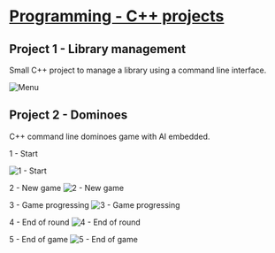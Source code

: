# [Programming - C++ projects](http://carlosmccosta.github.io/Console-Dominoes/)

## Project 1 - Library management
Small C++ project to manage a library using a command line interface.

![Menu](https://raw.github.com/carlosmccosta/Console-Dominoes/master/Project%201%20-%20Library%20management/Screenshots/Menu.PNG)



## Project 2 - Dominoes
C++ command line dominoes game with AI embedded.


1 - Start

![1 - Start](https://raw.github.com/carlosmccosta/Console-Dominoes/master/Project%202%20-%20Dominoes/Screenshots/1%20-%20Start.png)

2 - New game
![2 - New game](https://raw.github.com/carlosmccosta/Console-Dominoes/master/Project%202%20-%20Dominoes/Screenshots/2%20-%20New%20game.png)

3 - Game progressing
![3 - Game progressing](https://raw.github.com/carlosmccosta/Console-Dominoes/master/Project%202%20-%20Dominoes/Screenshots/3%20-%20Game%20progressing.png)

4 - End of round
![4 - End of round](https://raw.github.com/carlosmccosta/Console-Dominoes/master/Project%202%20-%20Dominoes/Screenshots/4%20-%20End%20of%20round.png)

5 - End of game
![5 - End of game](https://raw.github.com/carlosmccosta/Console-Dominoes/master/Project%202%20-%20Dominoes/Screenshots/5%20-%20End%20of%20game.png)
